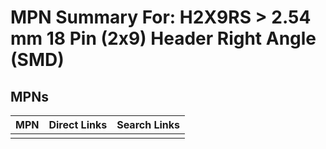 



# MPN Summary For: H2X9RS > 2.54 mm 18 Pin (2x9) Header Right Angle (SMD)

## MPNs
  

|MPN|Direct Links|Search Links|
| :--- | :--- | :--- |
||||
